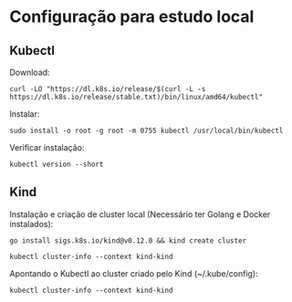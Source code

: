 # **Configuração para estudo local**

## Kubectl

Download:
```
curl -LO "https://dl.k8s.io/release/$(curl -L -s https://dl.k8s.io/release/stable.txt)/bin/linux/amd64/kubectl"
```

Instalar:
```
sudo install -o root -g root -m 0755 kubectl /usr/local/bin/kubectl
```

Verificar instalação:
```
kubectl version --short 
```

## Kind

Instalação e criação de cluster local (Necessário ter Golang e Docker instalados):
```
go install sigs.k8s.io/kind@v0.12.0 && kind create cluster

kubectl cluster-info --context kind-kind
```

Apontando o Kubectl ao cluster criado pelo Kind (~/.kube/config):
```
kubectl cluster-info --context kind-kind
```